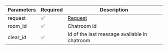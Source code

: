 | Parameters 	| Required 	                | Description                           	    |
|------------	|----------	                |---------------------------------------	    |
| request    	| :white_check_mark:      	| [Request](Request.md)                 	    |
| room_id    	| :white_check_mark:      	| Chatroom id                           	    |
| clear_id   	| :white_check_mark:      	| Id of the last message available in chatroom  |
  	